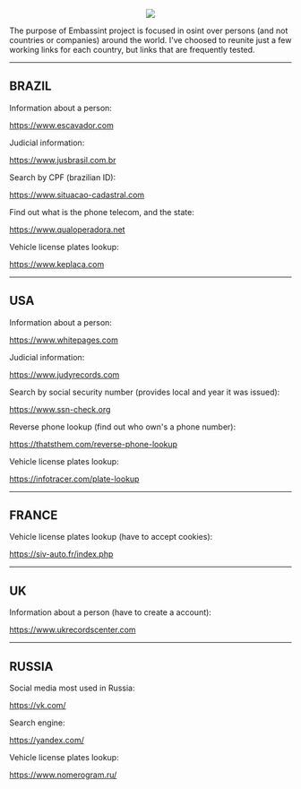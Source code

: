 
<p align="center">
  <img src="https://github.com/heltonx/embasint/assets/52825808/703cd256-e9ba-4de1-ac82-0463bfc3cb67" />
</p>

The purpose of Embassint project is focused in osint over persons (and not countries or companies) around the world. I've choosed to reunite just a few working links for each country, but links that are frequently tested.

------------
BRAZIL
------------

Information about a person:

https://www.escavador.com

Judicial information:

https://www.jusbrasil.com.br

Search by CPF (brazilian ID):

https://www.situacao-cadastral.com

Find out what is the phone telecom, and the state:

https://www.qualoperadora.net

Vehicle license plates lookup:

https://www.keplaca.com

------------
USA
------------

Information about a person:

https://www.whitepages.com

Judicial information:

https://www.judyrecords.com

Search by social security number (provides local and year it was issued):

https://www.ssn-check.org

Reverse phone lookup (find out who own's a phone number):

https://thatsthem.com/reverse-phone-lookup

Vehicle license plates lookup:

https://infotracer.com/plate-lookup

------------
FRANCE
------------

Vehicle license plates lookup (have to accept cookies):

https://siv-auto.fr/index.php

------------
UK
------------

Information about a person (have to create a account):

https://www.ukrecordscenter.com

------------
RUSSIA
------------

Social media most used in Russia:

https://vk.com/

Search engine:

https://yandex.com/

Vehicle license plates lookup:

https://www.nomerogram.ru/
